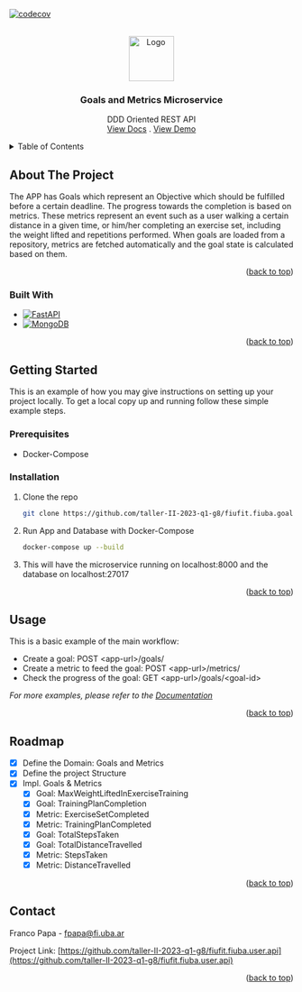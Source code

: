 <!-- Improved compatibility of back to top link: See: https://github.com/othneildrew/Best-README-Template/pull/73 -->
<a name="readme-top"></a>
<!--
*** Thanks for checking out the Best-README-Template. If you have a suggestion
*** that would make this better, please fork the repo and create a pull request
*** or simply open an issue with the tag "enhancement".
*** Don't forget to give the project a star!
*** Thanks again! Now go create something AMAZING! :D
-->



<!-- PROJECT SHIELDS -->
<!--
*** I'm using markdown "reference style" links for readability.
*** Reference links are enclosed in brackets [ ] instead of parentheses ( ).
*** See the bottom of this document for the declaration of the reference variables
*** for contributors-url, forks-url, etc. This is an optional, concise syntax you may use.
*** https://www.markdownguide.org/basic-syntax/#reference-style-links
-->
[![codecov](https://codecov.io/gh/taller-II-2023-q1-g8/fiufit.fiuba.user.api/branch/master/graph/badge.svg?token=CM3FJKHBQ0)](https://codecov.io/gh/taller-II-2023-q1-g8/fiufit.fiuba.user.api)



<!-- PROJECT LOGO -->
<br />
<div align="center">
  <a href="https://github.com/taller-II-2023-q1-g8/fiufit.fiuba.app.mobile">
    <img src="https://firebasestorage.googleapis.com/v0/b/fiufit-73a11.appspot.com/o/app.png?alt=media&token=77feb7b5-9fcc-4cd0-aa4a-54236b810170" alt="Logo" width="80" height="80">
  </a>

<h3 align="center">Goals and Metrics Microservice</h3>

  <p align="center">
    DDD Oriented REST API
    <br />
    <a href="https://fiufit-goals-and-metrics.onrender.com/docs">View Docs</a>
    .
    <a href="https://github.com/github_username/repo_name">View Demo</a>
  </p>
</div>



<!-- TABLE OF CONTENTS -->
<details>
  <summary>Table of Contents</summary>
  <ol>
    <li>
      <a href="#about-the-project">About The Project</a>
      <ul>
        <li><a href="#built-with">Built With</a></li>
      </ul>
    </li>
    <li>
      <a href="#getting-started">Getting Started</a>
      <ul>
        <li><a href="#prerequisites">Prerequisites</a></li>
        <li><a href="#installation">Installation</a></li>
      </ul>
    </li>
    <li><a href="#usage">Usage</a></li>
    <li><a href="#roadmap">Roadmap</a></li>
    <li><a href="#contributing">Contributing</a></li>
    <li><a href="#license">License</a></li>
    <li><a href="#contact">Contact</a></li>
    <li><a href="#acknowledgments">Acknowledgments</a></li>
  </ol>
</details>



<!-- ABOUT THE PROJECT -->
## About The Project
The APP has Goals which represent an Objective which should be fulfilled before a certain deadline. The progress towards the completion is based on metrics. These metrics represent an event such as a user walking a certain distance in a given time, or him/her completing an exercise set, including the weight lifted and repetitions performed. When goals are loaded from a repository, metrics are fetched automatically and the goal state is calculated based on them.

<p align="right">(<a href="#readme-top">back to top</a>)</p>



### Built With
* [![FastAPI][FastAPI]][FastAPI.com]
* [![MongoDB][MongoDB]][MongoDB.com]

<p align="right">(<a href="#readme-top">back to top</a>)</p>



<!-- GETTING STARTED -->
## Getting Started

This is an example of how you may give instructions on setting up your project locally.
To get a local copy up and running follow these simple example steps.

### Prerequisites

* Docker-Compose

### Installation

1. Clone the repo
   ```sh
   git clone https://github.com/taller-II-2023-q1-g8/fiufit.fiuba.goal.api.git
   ```
2. Run App and Database with Docker-Compose
   ```sh
   docker-compose up --build
   ```

3. This will have the microservice running on localhost:8000 and the database on localhost:27017

<p align="right">(<a href="#readme-top">back to top</a>)</p>



<!-- USAGE EXAMPLES -->
## Usage

This is a basic example of the main workflow:
- Create a goal: POST \<app-url>/goals/
- Create a metric to feed the goal: POST \<app-url>/metrics/
- Check the progress of the goal: GET \<app-url>/goals/\<goal-id>

_For more examples, please refer to the [Documentation](https://fiufit-goals-and-metrics.onrender.com/docs)_

<p align="right">(<a href="#readme-top">back to top</a>)</p>



<!-- ROADMAP -->
## Roadmap

- [x] Define the Domain: Goals and Metrics
- [x] Define the project Structure
- [x] Impl. Goals & Metrics 
  - [x] Goal: MaxWeightLiftedInExerciseTraining
  - [x] Goal: TrainingPlanCompletion
  - [x] Metric: ExerciseSetCompleted
  - [x] Metric: TrainingPlanCompleted
  - [x] Goal: TotalStepsTaken
  - [x] Goal: TotalDistanceTravelled
  - [x] Metric: StepsTaken
  - [x] Metric: DistanceTravelled

<p align="right">(<a href="#readme-top">back to top</a>)</p>


<!-- CONTACT -->
## Contact

Franco Papa - fpapa@fi.uba.ar

Project Link: [https://github.com/taller-II-2023-q1-g8/fiufit.fiuba.user.api](https://github.com/taller-II-2023-q1-g8/fiufit.fiuba.user.api)

<p align="right">(<a href="#readme-top">back to top</a>)</p>



<!-- MARKDOWN LINKS & IMAGES -->
<!-- https://www.markdownguide.org/basic-syntax/#reference-style-links -->
[contributors-shield]: https://img.shields.io/github/contributors/github_username/repo_name.svg?style=for-the-badge
[contributors-url]: https://github.com/github_username/repo_name/graphs/contributors
[forks-shield]: https://img.shields.io/github/forks/github_username/repo_name.svg?style=for-the-badge
[forks-url]: https://github.com/github_username/repo_name/network/members
[stars-shield]: https://img.shields.io/github/stars/github_username/repo_name.svg?style=for-the-badge
[stars-url]: https://github.com/github_username/repo_name/stargazers
[issues-shield]: https://img.shields.io/github/issues/github_username/repo_name.svg?style=for-the-badge
[issues-url]: https://github.com/github_username/repo_name/issues
[license-shield]: https://img.shields.io/github/license/github_username/repo_name.svg?style=for-the-badge
[license-url]: https://github.com/github_username/repo_name/blob/master/LICENSE.txt
[linkedin-shield]: https://img.shields.io/badge/-LinkedIn-black.svg?style=for-the-badge&logo=linkedin&colorB=555
[linkedin-url]: https://linkedin.com/in/linkedin_username
[product-screenshot]: images/screenshot.png
[Next.js]: https://img.shields.io/badge/next.js-000000?style=for-the-badge&logo=nextdotjs&logoColor=white
[Next-url]: https://nextjs.org/
[React.js]: https://img.shields.io/badge/React-20232A?style=for-the-badge&logo=react&logoColor=61DAFB
[React-url]: https://reactjs.org/
[Vue.js]: https://img.shields.io/badge/Vue.js-35495E?style=for-the-badge&logo=vuedotjs&logoColor=4FC08D
[Vue-url]: https://vuejs.org/https://github.com/github_username/repo_name
[Angular.io]: https://img.shields.io/badge/Angular-DD0031?style=for-the-badge&logo=angular&logoColor=white
[Angular-url]: https://angular.io/
[Svelte.dev]: https://img.shields.io/badge/Svelte-4A4A55?style=for-the-badge&logo=svelte&logoColor=FF3E00
[Svelte-url]: https://svelte.dev/
[Laravel.com]: https://img.shields.io/badge/Laravel-FF2D20?style=for-the-badge&logo=laravel&logoColor=white
[Laravel-url]: https://laravel.com
[Bootstrap.com]: https://img.shields.io/badge/Bootstrap-563D7C?style=for-the-badge&logo=bootstrap&logoColor=white
[Bootstrap-url]: https://getbootstrap.com
[JQuery.com]: https://img.shields.io/badge/jQuery-0769AD?style=for-the-badge&logo=jquery&logoColor=white
[FastAPI]: https://img.shields.io/badge/FastAPI-005571?style=for-the-badge&logo=fastapi
[FastAPI.com]: https://fastapi.tiangolo.com/
[JQuery-url]: https://jquery.com 
[MongoDB]: https://img.shields.io/badge/MongoDB-%234ea94b.svg?style=for-the-badge&logo=mongodb&logoColor=white
[MongoDB.com]: https://www.mongodb.com/